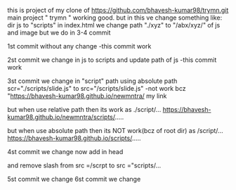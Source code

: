 this is project of my clone of https://github.com/bhavesh-kumar98/trymn.git
main project " trymn " working good.
but in this ve change something 
like: 
dir js to "scripts"
in index.html we change path  "./xyz" to "/abx/xyz/" of js and image 
but we do in 3-4 commit



1st commit without any change
  -this commit work
 
2st commit we change  in js to scripts and update path of js
  -this commit work 

3st commit we change  in "script" path using absolute path scr="./scripts/slide.js" to src="/scripts/slide.js"
  -not work bcz "https://bhavesh-kumar98.github.io/newmntra/
  my link 
  
  but when use relative path then its work as ./script/...
  https://bhavesh-kumar98.github.io/newmntra/scripts/.....

  but when use absolute path then its NOT work(bcz of root dir) as 
  /script/...
  https://bhavesh-kumar98.github.io/scripts/.....

4st commit we change now add in head<base href="https://bhavesh-kumar98.github.io/newmntra/">

and remove slash from src =/scrpt to src ="scripts/...

5st commit we change 
6st commit we change 
